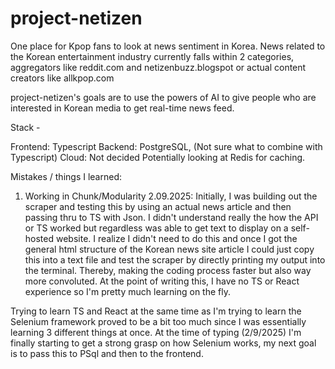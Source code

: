 # project-netizen
One place for Kpop fans to look at news sentiment in Korea. News related to the Korean entertainment industry currently falls within 2 categories, aggregators like reddit.com and 
netizenbuzz.blogspot or actual content creators like allkpop.com 

project-netizen's goals are to use the powers of AI to give people who are interested in Korean media to get real-time news feed.

Stack -

Frontend: Typescript
Backend: PostgreSQL, (Not sure what to combine with Typescript)
Cloud: Not decided
Potentially looking at Redis for caching.

Mistakes / things I learned:
1. Working in Chunk/Modularity 2.09.2025:
Initially, I was building out the scraper and testing this by using an actual news article and then passing thru to TS with Json. I didn't understand really the how the API or TS worked but regardless was able to get text to display on a self-hosted website. I realize I didn't need to do this and once I got the general html structure of the Korean news site article I could just copy this into a text file and test the scraper by directly printing my output into the terminal. Thereby, making the coding process faster but also way more convoluted. At the point of writing this, I have no TS or React experience so I'm pretty much learning on the fly. 

Trying to learn TS and React at the same time as I'm trying to learn the Selenium framework proved to be a bit too much since I was essentially learning 3 different things at once. At the time of typing (2/9/2025) I'm finally starting to get a strong grasp on how Selenium works, my next goal is to pass this to PSql and then to the frontend.